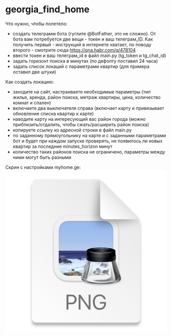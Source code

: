 # georgia_find_home

Что нужно, чтобы полетело:
- создать телеграмм бота (гуглите @BotFather, это не сложно). От бота вам потребуется две вещи - токен и ваш телеграм_ID. Как получить первый - инструкций в интернете хватает, по поводу второго - смотрите сюда https://qna.habr.com/q/478104
- ввести токен и ваш телеграм_id в файл main.py (tg_token и tg_chat_id)
- задать горизонт поиска в минутах (по дефолту поставил 24 часа)
- задать список локаций с параметрами квартир (для примера оставил две штуки)

Как создать локацию:
- заходите на сайт, настраиваете необходимые параметры (тип жилья, аренда, район поиска, метраж квартиры, цена, количество комнат и спален)
- включаете два выключателя справа (включает карту и привязывает обновление списка квартир к карте)
- наводите карту на интересующий вас район города (можно приблизить/отдалить, чтобы сжать/расширить район поиска)
- копируете ссылку из адресной строки в файл main.py
- по заданному прямоугольнику на карте и с заданными параметрами бот и будет при каждом запуске проверять, не появилось ли новых квартир за последние minutes_horizon минут
- количество таких районов поиска не ограничено, параметры между ними могут быть разными

Скрин с настройками myhome.ge:
![img.png](img.png)